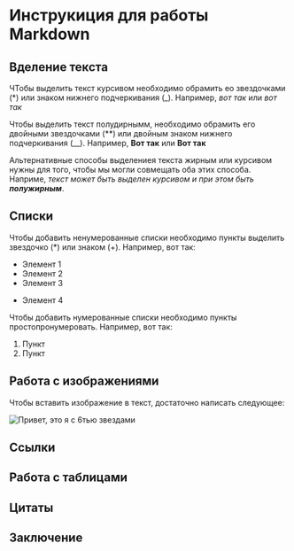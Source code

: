 # Инструкиция для работы Markdown

## Вделение текста

ЧТобы выделить текст курсивом необходимо обрамить ео звездочками (*) или знаком нижнего подчеркивания (_). Например, *вот так* или _вот так_

Чтобы выделить текст полудирнымм, необходимо обрамить его двойными звездочками (**) или двойным знаком нижнего подчеркивания (__). Например, **Вот так** или __Вот так__

Альтернативные способы выделениея текста жирным или курсивом нужны для того, чтобы мы могли совмещать оба этих способа. Наприме, _текст может быть выделен курсивом и при этом быть **полужирным**_.

## Списки

Чтобы добавить ненумерованные списки необходимо пункты выделить звездочко (*) или знаком (+). Например, вот так:
* Элемент 1
* Элемент 2
* Элемент 3
+ Элемент 4

Чтобы добавить нумерованные списки необходимо пункты простопронумеровать. Например, вот так:
1. Пункт
2. Пункт

## Работа с изображениями

Чтобы вставить изображение в текст, достаточно написать следующее:

![Привет, это я с 6тью звездами](Granny.jpg)

## Ссылки

## Работа с таблицами

## Цитаты

## Заключение

